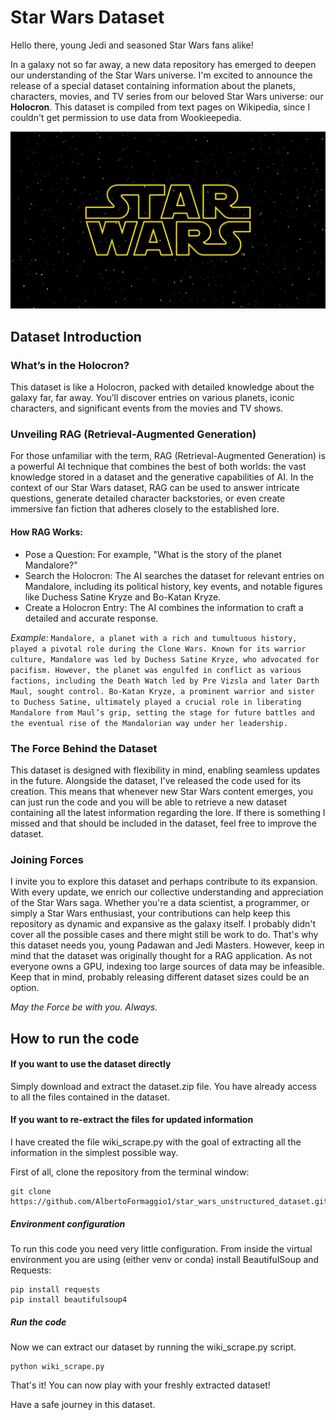 # Star Wars Dataset
Hello there, young Jedi and seasoned Star Wars fans alike!

In a galaxy not so far away, a new data repository has emerged to deepen our understanding of the Star Wars universe.
I'm excited to announce the release of a special dataset containing information about the planets, characters, movies, and TV series from our beloved Star Wars universe: our **Holocron**.
This dataset is compiled from text pages on Wikipedia, since I couldn't get permission to use data from Wookieepedia.

<p align="center">
  <img src="assets/logo_2.png"/ alt="Star Wars logo">
</p>

## Dataset Introduction

### What’s in the Holocron?
This dataset is like a Holocron, packed with detailed knowledge about the galaxy far, far away. You’ll discover entries on various planets, iconic characters, and significant events from the movies and TV shows.

### Unveiling RAG (Retrieval-Augmented Generation)
For those unfamiliar with the term, RAG (Retrieval-Augmented Generation) is a powerful AI technique that combines the best of both worlds: the vast knowledge stored in a dataset and the generative capabilities of AI. In the context of our Star Wars dataset, RAG can be used to answer intricate questions, generate detailed character backstories, or even create immersive fan fiction that adheres closely to the established lore.

#### How RAG Works:
- Pose a Question: For example, "What is the story of the planet Mandalore?"
- Search the Holocron: The AI searches the dataset for relevant entries on Mandalore, including its political history, key events, and notable figures like Duchess Satine Kryze and Bo-Katan Kryze.
- Create a Holocron Entry: The AI combines the information to craft a detailed and accurate response.

*Example:* ``` Mandalore, a planet with a rich and tumultuous history, played a pivotal role during the Clone Wars. Known for its warrior culture, Mandalore was led by Duchess Satine Kryze, who advocated for pacifism. However, the planet was engulfed in conflict as various factions, including the Death Watch led by Pre Vizsla and later Darth Maul, sought control. Bo-Katan Kryze, a prominent warrior and sister to Duchess Satine, ultimately played a crucial role in liberating Mandalore from Maul’s grip, setting the stage for future battles and the eventual rise of the Mandalorian way under her leadership. ```

### The Force Behind the Dataset
This dataset is designed with flexibility in mind, enabling seamless updates in the future. Alongside the dataset, I've released the code used for its creation. This means that whenever new Star Wars content emerges, you can just run the code and you will be able to retrieve a new dataset containing all the latest information regarding the lore. If there is something I missed and that should be included in the dataset, feel free to improve the dataset.

### Joining Forces
I invite you to explore this dataset and perhaps contribute to its expansion. With every update, we enrich our collective understanding and appreciation of the Star Wars saga. Whether you're a data scientist, a programmer, or simply a Star Wars enthusiast, your contributions can help keep this repository as dynamic and expansive as the galaxy itself. I probably didn't cover all the possible cases and there might still be work to do. That's why this dataset needs you, young Padawan and Jedi Masters.
However, keep in mind that the dataset was originally thought for a RAG application. As not everyone owns a GPU, indexing too large sources of data may be infeasible. Keep that in mind, probably releasing different dataset sizes could be an option.

*May the Force be with you. Always.*

## How to run the code

#### If you want to use the dataset directly
Simply download and extract the dataset.zip file. You have already access to all the files contained in the dataset.

#### If you want to re-extract the files for updated information
I have created the file wiki_scrape.py with the goal of extracting all the information in the simplest possible way.

First of all, clone the repository from the terminal window:
```
git clone https://github.com/AlbertoFormaggio1/star_wars_unstructured_dataset.git
```

##### Environment configuration
To run this code you need very little configuration. From inside the virtual environment you are using (either venv or conda) install BeautifulSoup and Requests:
```
pip install requests
pip install beautifulsoup4
```

##### Run the code
Now we can extract our dataset by running the wiki_scrape.py script.
```
python wiki_scrape.py
```

That's it! You can now play with your freshly extracted dataset!

Have a safe journey in this dataset.

